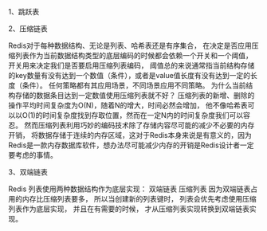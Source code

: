 
1、跳跃表



2、压缩链表

Redis对于每种数据结构、无论是列表、哈希表还是有序集合，
在决定是否应用压缩列表作为当前数据结构类型的底层编码的时候都会依赖一个开关和一个阈值，
开关用来决定我们是否要启用压缩列表编码，
阈值总的来说通常指当前结构存储的key数量有没有达到一个数值（条件），或者是value值长度有没有达到一定的长度（条件）。
任何策略都有其应用场景，不同场景应用不同策略。
为什么当前结构存储的数据条目达到一定数值使用压缩列表就不好？
压缩列表的新增、删除的操作平均时间复杂度为O(N)，随着N的增大，时间必然会增加，
他不像哈希表可以以O(1)的时间复杂度找到存取位置，然而在一定N内的时间复杂度我们可以容忍。
然而压缩列表利用巧妙的编码技术除了存储内容尽可能的减少不必要的内存开销，
将数据存储于连续的内存区域，这对于Redis本身来说是有意义的，因为Redis是一款内存数据库软件，想办法尽可能减少内存的开销是Redis设计者一定要考虑的事情。

3、双端链表

Redis 列表使用两种数据结构作为底层实现：
双端链表
压缩列表
因为双端链表占用的内存比压缩列表要多， 所以当创建新的列表键时， 列表会优先考虑使用压缩列表作为底层实现， 
并且在有需要的时候， 才从压缩列表实现转换到双端链表实现。
